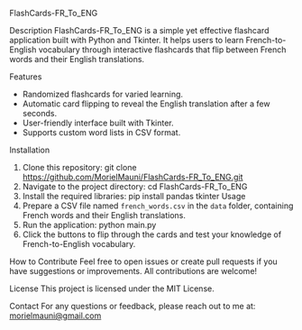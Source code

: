 FlashCards-FR_To_ENG

Description
FlashCards-FR_To_ENG is a simple yet effective flashcard application built with Python and Tkinter. It helps users to learn French-to-English vocabulary through interactive flashcards that flip between French words and their English translations. 

Features
- Randomized flashcards for varied learning.
- Automatic card flipping to reveal the English translation after a few seconds.
- User-friendly interface built with Tkinter.
- Supports custom word lists in CSV format.

Installation
1. Clone this repository:
git clone https://github.com/MorielMauni/FlashCards-FR_To_ENG.git
2. Navigate to the project directory:
cd FlashCards-FR_To_ENG
3. Install the required libraries:
pip install pandas tkinter
Usage
1. Prepare a CSV file named `french_words.csv` in the `data` folder, containing French words and their English translations.
2. Run the application: python main.py
3. Click the buttons to flip through the cards and test your knowledge of French-to-English vocabulary.

How to Contribute
Feel free to open issues or create pull requests if you have suggestions or improvements. All contributions are welcome!

License
This project is licensed under the MIT License.

Contact
For any questions or feedback, please reach out to me at:
morielmauni@gmail.com

